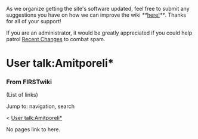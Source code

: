 As we organize getting the site's software updated, feel free to submit any
suggestions you have on how we can improve the wiki
_**_[here!](/index.php/User:Hallry/Suggestions "User:Hallry/Suggestions"
)_**_. Thanks for all of your support!

If you are an administrator, it would be greatly appreciated if you could help
patrol [Recent Changes](/index.php/Special:Recentchanges
"Special:Recentchanges" ) to combat spam.

# User talk:Amitporeli*

### From FIRSTwiki

(List of links)

Jump to: navigation, search

&lt; [User
talk:Amitporeli*](/index.php?title=User_talk:Amitporeli%2A&redirect=no "User
talk:Amitporeli*" )  

No pages link to here.

